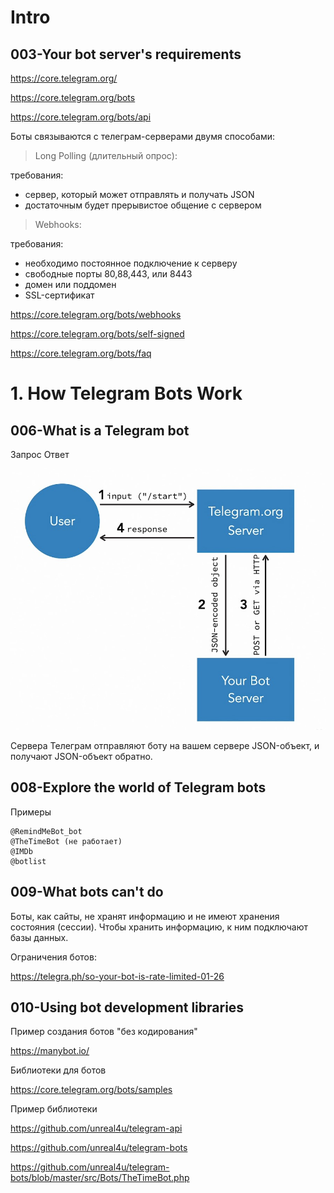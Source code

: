 # Intro

## 003-Your bot server's requirements

https://core.telegram.org/

https://core.telegram.org/bots

https://core.telegram.org/bots/api

Боты связываются с телеграм-серверами двумя способами: 

> Long Polling (длительный опрос):  

требования:  
- сервер, который может отправлять и получать JSON
- достаточным будет прерывистое общение с сервером

> Webhooks:

требования:  
- необходимо постоянное подключение к серверу
- свободные порты 80,88,443, или 8443
- домен или поддомен
- SSL-сертификат

https://core.telegram.org/bots/webhooks

https://core.telegram.org/bots/self-signed

https://core.telegram.org/bots/faq

# 1. How Telegram Bots Work

## 006-What is a Telegram bot

Запрос Ответ

<img src="img/request-response.jpg" alt="drawing" width="550"/>

Сервера Телеграм отправляют боту на вашем сервере JSON-объект, и получают JSON-объект обратно.

## 008-Explore the world of Telegram bots

Примеры  

    @RemindMeBot_bot
    @TheTimeBot (не работает)
    @IMDb
    @botlist

## 009-What bots can't do

Боты, как сайты, не хранят информацию и не имеют хранения состояния (сессии). Чтобы хранить информацию, к ним подключают базы данных.  

Ограничения ботов:  

https://telegra.ph/so-your-bot-is-rate-limited-01-26

## 010-Using bot development libraries

Пример создания ботов "без кодирования"

https://manybot.io/

Библиотеки для ботов

https://core.telegram.org/bots/samples

Пример библиотеки

https://github.com/unreal4u/telegram-api

https://github.com/unreal4u/telegram-bots

https://github.com/unreal4u/telegram-bots/blob/master/src/Bots/TheTimeBot.php



   
